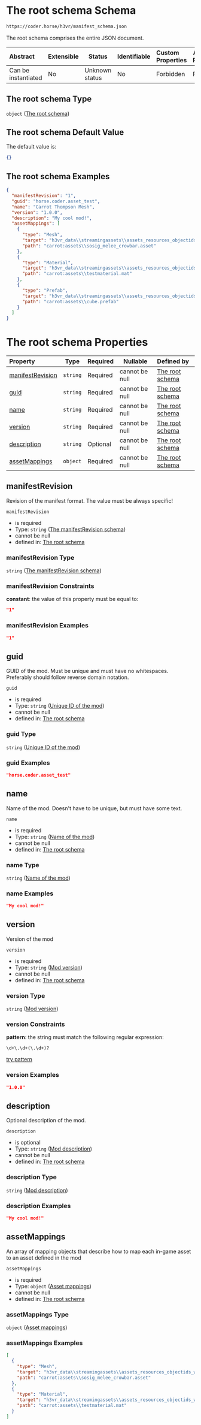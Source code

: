 # The root schema Schema

```txt
https://coder.horse/h3vr/manifest_schema.json
```

The root schema comprises the entire JSON document.


| Abstract            | Extensible | Status         | Identifiable | Custom Properties | Additional Properties | Access Restrictions | Defined In                                                                 |
| :------------------ | ---------- | -------------- | ------------ | :---------------- | --------------------- | ------------------- | -------------------------------------------------------------------------- |
| Can be instantiated | No         | Unknown status | No           | Forbidden         | Forbidden             | none                | [manifest.schema.json](../out/manifest.schema.json "open original schema") |

## The root schema Type

`object` ([The root schema](manifest.md))

## The root schema Default Value

The default value is:

```json
{}
```

## The root schema Examples

```json
{
  "manifestRevision": "1",
  "guid": "horse.coder.asset_test",
  "name": "Carrot Thompson Mesh",
  "version": "1.0.0",
  "description": "My cool mod!",
  "assetMappings": [
    {
      "type": "Mesh",
      "target": "h3vr_data\\streamingassets\\assets_resources_objectids_weaponry_smg\\thompsonm1a1_magazine:magazine_30Round",
      "path": "carrot:assets\\sosig_melee_crowbar.asset"
    },
    {
      "type": "Material",
      "target": "h3vr_data\\streamingassets\\assets_resources_objectids_weaponry_smg\\thompsonm1a1:m1a1_BaseColor",
      "path": "carrot:assets\\testmaterial.mat"
    },
    {
      "type": "Prefab",
      "target": "h3vr_data\\streamingassets\\assets_resources_objectids_weaponry_smg\\p90",
      "path": "carrot:assets\\cube.prefab"
    }
  ]
}
```

# The root schema Properties

| Property                              | Type     | Required | Nullable       | Defined by                                                                                                                                              |
| :------------------------------------ | -------- | -------- | -------------- | :------------------------------------------------------------------------------------------------------------------------------------------------------ |
| [manifestRevision](#manifestRevision) | `string` | Required | cannot be null | [The root schema](manifest-properties-the-manifestrevision-schema.md "https&#x3A;//coder.horse/h3vr/manifest_schema.json#/properties/manifestRevision") |
| [guid](#guid)                         | `string` | Required | cannot be null | [The root schema](manifest-properties-unique-id-of-the-mod.md "https&#x3A;//coder.horse/h3vr/manifest_schema.json#/properties/guid")                    |
| [name](#name)                         | `string` | Required | cannot be null | [The root schema](manifest-properties-name-of-the-mod.md "https&#x3A;//coder.horse/h3vr/manifest_schema.json#/properties/name")                         |
| [version](#version)                   | `string` | Required | cannot be null | [The root schema](manifest-properties-mod-version.md "https&#x3A;//coder.horse/h3vr/manifest_schema.json#/properties/version")                          |
| [description](#description)           | `string` | Optional | cannot be null | [The root schema](manifest-properties-mod-description.md "https&#x3A;//coder.horse/h3vr/manifest_schema.json#/properties/description")                  |
| [assetMappings](#assetMappings)       | `object` | Required | cannot be null | [The root schema](manifest-properties-asset-mappings.md "https&#x3A;//coder.horse/h3vr/manifest_schema.json#/properties/assetMappings")                 |

## manifestRevision

Revision of the manifest format. The value must be always specific!


`manifestRevision`

-   is required
-   Type: `string` ([The manifestRevision schema](manifest-properties-the-manifestrevision-schema.md))
-   cannot be null
-   defined in: [The root schema](manifest-properties-the-manifestrevision-schema.md "https&#x3A;//coder.horse/h3vr/manifest_schema.json#/properties/manifestRevision")

### manifestRevision Type

`string` ([The manifestRevision schema](manifest-properties-the-manifestrevision-schema.md))

### manifestRevision Constraints

**constant**: the value of this property must be equal to:

```json
"1"
```

### manifestRevision Examples

```json
"1"
```

## guid

GUID of the mod. Must be unique and must have no whitespaces. Preferably should follow reverse domain notation.


`guid`

-   is required
-   Type: `string` ([Unique ID of the mod](manifest-properties-unique-id-of-the-mod.md))
-   cannot be null
-   defined in: [The root schema](manifest-properties-unique-id-of-the-mod.md "https&#x3A;//coder.horse/h3vr/manifest_schema.json#/properties/guid")

### guid Type

`string` ([Unique ID of the mod](manifest-properties-unique-id-of-the-mod.md))

### guid Examples

```json
"horse.coder.asset_test"
```

## name

Name of the mod. Doesn't have to be unique, but must have some text.


`name`

-   is required
-   Type: `string` ([Name of the mod](manifest-properties-name-of-the-mod.md))
-   cannot be null
-   defined in: [The root schema](manifest-properties-name-of-the-mod.md "https&#x3A;//coder.horse/h3vr/manifest_schema.json#/properties/name")

### name Type

`string` ([Name of the mod](manifest-properties-name-of-the-mod.md))

### name Examples

```json
"My cool mod!"
```

## version

Version of the mod


`version`

-   is required
-   Type: `string` ([Mod version](manifest-properties-mod-version.md))
-   cannot be null
-   defined in: [The root schema](manifest-properties-mod-version.md "https&#x3A;//coder.horse/h3vr/manifest_schema.json#/properties/version")

### version Type

`string` ([Mod version](manifest-properties-mod-version.md))

### version Constraints

**pattern**: the string must match the following regular expression: 

```regexp
\d+\.\d+(\.\d+)?
```

[try pattern](https://regexr.com/?expression=%5Cd%2B%5C.%5Cd%2B(%5C.%5Cd%2B)%3F "try regular expression with regexr.com")

### version Examples

```json
"1.0.0"
```

## description

Optional description of the mod.


`description`

-   is optional
-   Type: `string` ([Mod description](manifest-properties-mod-description.md))
-   cannot be null
-   defined in: [The root schema](manifest-properties-mod-description.md "https&#x3A;//coder.horse/h3vr/manifest_schema.json#/properties/description")

### description Type

`string` ([Mod description](manifest-properties-mod-description.md))

### description Examples

```json
"My cool mod!"
```

## assetMappings

An array of mapping objects that describe how to map each in-game asset to an asset defined in the mod


`assetMappings`

-   is required
-   Type: `object` ([Asset mappings](manifest-properties-asset-mappings.md))
-   cannot be null
-   defined in: [The root schema](manifest-properties-asset-mappings.md "https&#x3A;//coder.horse/h3vr/manifest_schema.json#/properties/assetMappings")

### assetMappings Type

`object` ([Asset mappings](manifest-properties-asset-mappings.md))

### assetMappings Examples

```json
[
  {
    "type": "Mesh",
    "target": "h3vr_data\\streamingassets\\assets_resources_objectids_weaponry_smg\\thompsonm1a1_magazine:magazine_30Round",
    "path": "carrot:assets\\sosig_melee_crowbar.asset"
  },
  {
    "type": "Material",
    "target": "h3vr_data\\streamingassets\\assets_resources_objectids_weaponry_smg\\thompsonm1a1:m1a1_BaseColor",
    "path": "carrot:assets\\testmaterial.mat"
  }
]
```
